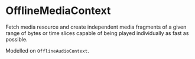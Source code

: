 # OfflineMediaContext
Fetch media resource and create independent media fragments of a given range of bytes or time slices capable of being played individually as fast as possible.

Modelled on `OfflineAudioContext`.
